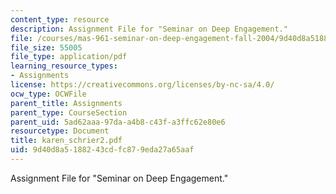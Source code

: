 ```yaml
---
content_type: resource
description: Assignment File for "Seminar on Deep Engagement."
file: /courses/mas-961-seminar-on-deep-engagement-fall-2004/9d40d8a5188243cdfc879eda27a65aaf_karen_schrier2.pdf
file_size: 55005
file_type: application/pdf
learning_resource_types:
- Assignments
license: https://creativecommons.org/licenses/by-nc-sa/4.0/
ocw_type: OCWFile
parent_title: Assignments
parent_type: CourseSection
parent_uid: 5ad62aaa-97da-a4b8-c43f-a3ffc62e80e6
resourcetype: Document
title: karen_schrier2.pdf
uid: 9d40d8a5-1882-43cd-fc87-9eda27a65aaf
---
```

Assignment File for "Seminar on Deep Engagement."